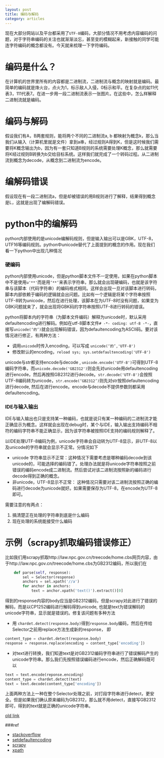 ```yaml
---
layout: post
title: 编码与解码
category: articles
---
```


现在大部分网站以及平台都采用了`UTF-8`编码，大部分情况不用考虑内容编码的问题，对于字符串编码的关注也就渐渐淡忘，甚至变的模糊起来，新接触的同学可能连字符编码的概念都没有。今天就来梳理一下字符编码。

# 编码是什么？

在计算机的世界里所有的内容都是二进制流，二进制流与概念的映射就是编码。最简单的编码就是烽火台，点火为1，标示敌人入侵，0标示和平。在复杂点的如11代表3，111代表7。在进一步用一段二进制流表示一张图片。在这些中，怎么样解释二进制流就是编码。

# 编码与解码

假设我们有A，B两套规则，能将两个不同的二进制流a, b 都映射为概念k，那么当我们从输入（计算机里就是文件）拿到a串，经过规则A得到K，但是这时候我们需要将K概念输出为b，因为有一套只知道B规则的系统需要处理K概念，那么就需要将K经过规则B转换为b交给目标系统。这样我们就完成了一个转码过程。从二进制流到概念为decode，从概念到二进制流为encode。

# 编解码错误

假设现在有一段二进制流a，但是却被错误的用B规则进行了解释，结果得到概念是L，这就是出现了编解码错误。


# python中的编解码

python内部使用的是unicode编解码规则，但是输入输出可以是GBK，UTF-8，UTF16等编码规则。python中unicode替代了上面提到的概念的作用。现在我们看一下python中出现几种情况

### 硬编码

python内部使用unicode，但是python脚本文件不一定使用，如果在python脚本中不是使用`u'**'`而是用`‘**’`来表示字符串，那么就会出现硬编码，也就是该字符串与该脚本（代码字符串）的编码格式相同。这样会出现一旦对该脚本进行转码，脚本内部依赖于编码的逻辑就会出问题。比如有一个逻辑是将某个字符串按照UTF-8转为unicode，然后在进行处理，该脚本在为UTF-8时没有问题，如果变为GBK问题就来了，就会出现将GBK码的字符串按照UTF-8进行转码的错误。

python将脚本内的字符串（为脚本文件编码）解释为unicode时，默认采用defaultencoding进行解码。例如在utf-8脚本文件`# -*- coding: utf-8 -*-`，直接写`unicode(‘的’)`就会出现解码错误，因为defaultencoding为ASCII码。要对该情况进行修正，有两种方法：

* 调用`unicode`时传入encoding，可以写成 `unicode(‘的’,'UTF-8')`
* 修改默认的encoding，`reload sys; sys.setdefaultencoding('UTF-8')`

unicode与str都支持encode与decode	, `unicode.encode('UTF-8')`可得到UTF-8编码字符串，而`unicode.decode('GB2312')`则会先对unicode用defaultencoding进行encode，然后再按照GB2312进行decode。`str.decode('UTF-8')`会按照UTF-8编码转为unicode，`str.encode(‘GB2312’)`则先对str按照defaultencoding进行decode, 然后在进行encode。encode与decode不提供参数则都采用defaultencoding。

### IDE与输入输出

IDE与输入输出也只是支持某一种编码，也就是说只有某一种编码的二进制流才能正确显示为概念。这样就会出现在debug时，某个与IDE，输入输出支持编码不相符的编码字符串不能正确显示，因为该字符串被按照IDE支持的编码规则解释了。

以IDE处理UTF-8编码为例，unicode字符串会自动转为UTF-8显示，非UTF-8以及unicode的字符串就会显示不正常。分情况如下

* unicode 字符串显示不正常：这种情况下需要考虑是哪种编码decode到该unicode的，可能选择的编码错了。处理办法就是将unicode字符串按照之前错误的编码encode成二进制流。然后尝试对该二进制流按照新的编码进行decode得到正确的概念。
* 非unicode，UTF-8显示不正常： 这种情况只需要对该二进制流按照正确的编码进行decode为unicode就好。如果需要保存为UTF-8，在encode为UTF-8即可。

需要注意的有两点：

1. 搞清楚正在处理的字符串到底是什么编码
2. 现在处理的系统能接受什么编码


# 示例（scrapy抓取编码错误修正）

比如我们用scrapy抓取http://law.npc.gov.cn/treecode/home.cbs网页内容，由于http://law.npc.gov.cn/treecode/home.cbs为GB2312编码，所以我们在

```python
	def parse(self, response):
		sel = Selector(response)
		anchors = sel.xpath('//a')
		for anchor in anchors:
			text = anchor.xpath('text()').extract()[0]
```

得到的response内容的body应当是GB2312编码，但是scrapy对此进行了错误的解码，而是以CP1252编码进行解码得到unicode, 也就是text为错误解码的unicode字符串，显示就是错误的。修复该问题有多种方法

* 用 `chardet.detect(response.body)`得到`response.body`编码，然后在传给Selector之前用replace方法生成新的response， 即

```python
content_type = chardet.detect(response.body)
response = response.replace(encoding = content_type['encoding'])
```

* 对text进行转换，我们知道text是对GB2312编码字符串进行了错误解码产生的unicode字符串。那么我们先按照错误编码进行encode，然后正确解码既可以

```python
text = text.encode(reponse.encoding)
content_type = chardet.detect(text)
text = text.decode(content_type['encoding'])
```

上面两种方法上一种在整个Selector处理之前，对打段字符串进行detect，更安全。但是如果我们确认原来编码为GB2312，那么就不用detect，直接写GB2312即可，得到的text就是正确的unicode字符串。




[old link](http://tomorrow-also-bad.blog.163.com/blog/static/203002244201302683435496)

###ref

* [stackoverflow](http://stackoverflow.com/questions/3828723/why-we-need-sys-setdefaultencodingutf-8-in-a-py-script)
* [setdefaultencoding](http://www.ianbicking.org/illusive-setdefaultencoding.html)
* [scrapy](http://scrapy-chs.readthedocs.org/)
* [xpath](http://www.w3school.com.cn/xpath/xpath_syntax.asp)




